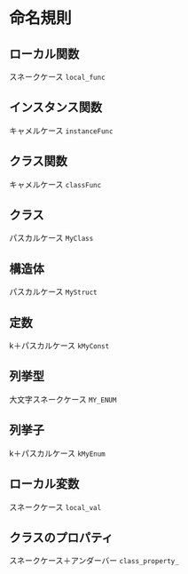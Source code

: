 # 命名規則
## ローカル関数
スネークケース
`local_func`

## インスタンス関数
キャメルケース
`instanceFunc`

## クラス関数
キャメルケース
`classFunc`

## クラス
パスカルケース
`MyClass`

## 構造体
パスカルケース
`MyStruct`

## 定数
k＋パスカルケース
`kMyConst`

## 列挙型
大文字スネークケース
`MY_ENUM`

## 列挙子
k＋パスカルケース
`kMyEnum`

## ローカル変数
スネークケース
`local_val`

## クラスのプロパティ
スネークケース＋アンダーバー
`class_property_`
